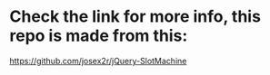 # Check the link for more info, this repo is made from this:
https://github.com/josex2r/jQuery-SlotMachine
